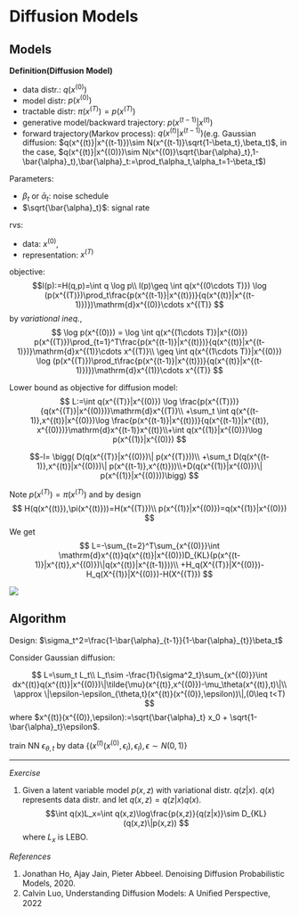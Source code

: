 # Diffusion Models

## Models

**Definition(Diffusion Model)**
- data distr.: $q(x^{(0)})$
- model distr: $p(x^{(0)})$
- tractable distr: $\pi(x^{(T)})=p(x^{(T)})$
- generative model/backward trajectory: $p(x^{(t-1)}|x^{(t)})$
- forward trajectory(Markov process): $q(x^{(t)}|x^{(t-1)})$(e.g. Gaussian diffusion: $q(x^{(t)}|x^{(t-1)})\sim N(x^{(t-1)}\sqrt{1-\beta_t},\beta_t)$, in the case, $q(x^{(t)}|x^{(0)})\sim N(x^{(0)}\sqrt{\bar{\alpha}_t},1-\bar{\alpha}_t),\bar{\alpha}_t:=\prod_t\alpha_t,\alpha_t=1-\beta_t$)

Parameters:
- $\beta_t$ or $\bar{\alpha}_t$: noise schedule
- $\sqrt{\bar{\alpha}_t}$: signal rate

rvs:
- data: $x^{(0)}$,
- representation: $x^{(T)}$

objective: 
$$l(p):=H(q,p)=\int q \log p\\
l(p)\geq \int q(x^{(0\cdots T)}) \log (p(x^{(T)})\prod_t\frac{p(x^{(t-1)}|x^{(t)})}{q(x^{(t)}|x^{(t-1)})})\mathrm{d}x^{(0)}\cdots x^{(T)}
$$
by *variational ineq.*,
$$
\log p(x^{(0)}) = \log \int q(x^{(1\cdots T)}|x^{(0)}) p(x^{(T)})\prod_{t=1}^T\frac{p(x^{(t-1)}|x^{(t)})}{q(x^{(t)}|x^{(t-1)})}\mathrm{d}x^{(1)}\cdots x^{(T)}\\
\geq \int q(x^{(1\cdots T)}|x^{(0)}) \log (p(x^{(T)})\prod_t\frac{p(x^{(t-1)}|x^{(t)})}{q(x^{(t)}|x^{(t-1)})})\mathrm{d}x^{(1)}\cdots x^{(T)}
$$

Lower bound as objective for diffusion model:
$$
L:=\int q(x^{(T)}|x^{(0)}) \log \frac{p(x^{(T)})}{q(x^{(T)}|x^{(0)})}\mathrm{d}x^{(T)}\\
+\sum_t \int q(x^{(t-1)},x^{(t)}|x^{(0)})\log \frac{p(x^{(t-1)}|x^{(t)})}{q(x^{(t-1)}|x^{(t)}, x^{(0)})}\mathrm{d}x^{(t-1)}x^{(t)}\\+\int q(x^{(1)}|x^{(0)})\log p(x^{(1)}|x^{(0)})
$$

$$-l=
\bigg( D(q(x^{(T)}|x^{(0)})\| p(x^{(T)}))\\
+\sum_t D(q(x^{(t-1)},x^{(t)}|x^{(0)})\| p(x^{(t-1)},x^{(t)}))\\+D(q(x^{(1)}|x^{(0)})\| p(x^{(1)}|x^{(0)}))\bigg)
$$

Note $p(x^{(T)})=\pi(x^{(T)})$ and
by design
$$
H(q(x^{(t)}),\pi(x^{(t)}))=H(x^{(T)})\\
p(x^{(1)}|x^{(0)})=q(x^{(1)}|x^{(0)})
$$
We get
$$
L=-\sum_{t=2}^T\sum_{x^{(0)}}\int \mathrm{d}x^{(t)}q(x^{(t)}|x^{(0)})D_{KL}(p(x^{(t-1)}|x^{(t)},x^{(0)})\|q(x^{(t)}|x^{(t-1)}))\\
+H_q(X^{(T)}|X^{(0)})-H_q(X^{(1)}|X^{(0)})-H(X^{(T)})
$$

![](https://picx.zhimg.com/80/v2-29563658cff776aee4fb49d84eec2741_1440w.webp)

## Algorithm

Design:
$\sigma_t^2=\frac{1-\bar{\alpha}_{t-1}}{1-\bar{\alpha}_{t}}\beta_t$

Consider Gaussian diffusion:

$$
L=\sum_t L_t\\
L_t\sim -\frac{1}{\sigma^2_t}\sum_{x^{(0)}}\int dx^{(t)}q(x^{(t)}|x^{(0)})\|\tilde{\mu}(x^{(t)},x^{(0)})-\mu_\theta(x^{(t)},t)\|\\
\approx \|\epsilon-\epsilon_{\theta,t}(x^{(t)}(x^{(0)},\epsilon))\|,(0\leq t<T)
$$
where $x^{(t)}(x^{(0)},\epsilon):=\sqrt{\bar{\alpha}_t} x_0 + \sqrt{1-\bar{\alpha}_t}\epsilon$.

train NN $\epsilon_{\theta,t}$ by data $\{(x^{(t)}(x^{(0)},\epsilon_l),\epsilon_l),\epsilon\sim N(0,1)\}$


---
*Exercise*

1. Given a latent variable model $p(x,z)$ with variational distr. $q(z|x)$. $q(x)$ represents data distr. and let $q(x,z)=q(z|x)q(x)$. 
  $$\int q(x)L_x=\int q(x,z)\log\frac{p(x,z)}{q(z|x)}\sim D_{KL}(q(x,z)\|p(x,z))
  $$
  where $L_x$ is LEBO.


*References*

1. Jonathan Ho, Ajay Jain, Pieter Abbeel. Denoising Diffusion Probabilistic Models, 2020.
2. Calvin Luo, Understanding  Diﬀusion  Models:   A  Uniﬁed  Perspective, 2022